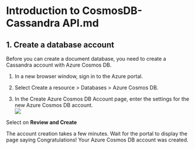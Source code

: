 # Introduction to CosmosDB-Cassandra API.md

## 1. Create a database account

Before you can create a document database, you need to create a Cassandra account with Azure Cosmos DB.

1. In a new browser window, sign in to the Azure portal.

2. Select Create a resource > Databases > Azure Cosmos DB.

3. In the Create Azure Cosmos DB Account page, enter the settings for the new Azure Cosmos DB account.<br/>
<img src="images/virtualmachine.png"/><br/>

Select on **Review and Create**

The account creation takes a few minutes. Wait for the portal to display the page saying Congratulations! Your Azure Cosmos DB account was created.
